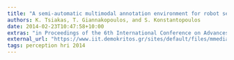 ```yaml
---
title: "A semi-automatic multimodal annotation environment for robot sensor data"
authors: K. Tsiakas, T. Giannakopoulos, and S. Konstantopoulos
date: 2014-02-23T10:47:58+10:00
extras: "in Proceedings of the 6th International Conference on Advances in Multimedia (MMEDIA 2014), Nice, France. 23–27 February 2014."
external_url: "https://www.iit.demokritos.gr/sites/default/files/mmedia_2014_7_30_50103.pdf"
tags: perception hri 2014
---
```

<!--In this paper, we present RoboMAE, a multi-modal
sensor data annotation environment that allows humans to
concentrate on high-level decisions producing full frame-by-frame
annotations. Multi-modal annotation tools focus on interpreting a
scene by annotating data on separate modalities. In this work, we
focus on the cross-linking of the same object’s recognition across
the different modalities. Our approach is based on exploiting
spatio-temporal co-occurrence to link the different projections
of the same object in the various supported modalities and
on automatically interpolating annotations between explicitly
annotated frames. The backend automations interact with the
visual environment in real time, providing annotators with immediate feedback for their actions. Our approach is demonstrated
and evaluated on a dataset collected for the recognition and
localization of conversing humans, an important task in human-
robot interaction applications. Both the annotation environment
and the conversation dataset are made publicly available.-->
